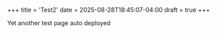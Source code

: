 +++
title = 'Test2'
date = 2025-08-28T18:45:07-04:00
draft = true
+++


Yet another test page auto deployed
